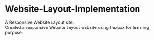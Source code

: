 # Website-Layout-Implementation
A Responsive Website Layout site.  
Created a responsive Website Layout website using flexbox for learning purpose.
